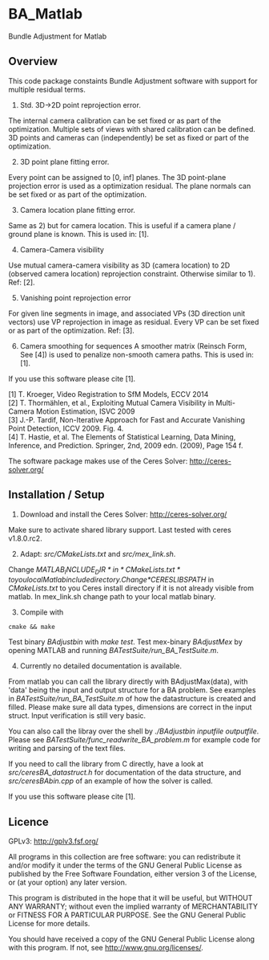 # BA_Matlab #
Bundle Adjustment for Matlab


## Overview ##

This code package constaints Bundle Adjustment software with support for multiple residual terms.

1) Std. 3D->2D point reprojection error.

The internal camera calibration can be set fixed or as part of the optimization. 
Multiple sets of views with shared calibration can be defined. 
3D points and cameras can (independently) be set as fixed or part of the optimization.

2) 3D point plane fitting error.

Every point can be assigned to [0, inf] planes. 
The 3D point-plane projection error is used as a optimization residual.
The plane normals can be set fixed or as part of the optimization.

3) Camera location plane fitting error.

Same as 2) but for camera location.
This is useful if a camera plane / ground plane is known.
This is used in: [1].

4) Camera-Camera visibility

Use mutual camera-camera visibility as 3D (camera location) to 2D 
(observed camera location) reprojection constraint. Otherwise similar to 1).
Ref: [2].

5) Vanishing point reprojection error

For given line segments in image, and associated VPs (3D direction unit vectors)
use VP reprojection in image as residual. Every VP can be set fixed or as 
part of the optimization.
Ref: [3].

6) Camera smoothing for sequences
A smoother matrix (Reinsch Form, See [4]) is used to penalize non-smooth
camera paths.
This is used in: [1].

If you use this software please cite [1].


[1] T. Kroeger, Video Registration to SfM Models, ECCV 2014 <br />
[2] T. Thormählen, et al., Exploiting Mutual Camera Visibility in Multi-Camera Motion Estimation, ISVC 2009 <br />
[3] J.-P. Tardif, Non-Iterative Approach for Fast and Accurate Vanishing Point Detection, ICCV 2009. Fig. 4.<br />
[4] T. Hastie, et al. The Elements of Statistical Learning, Data Mining, Inference, and Prediction. Springer, 2nd, 2009 edn. (2009), Page 154 f.<br />

The software package makes use of the Ceres Solver: http://ceres-solver.org/



## Installation / Setup ##

1) Download and install the Ceres Solver: http://ceres-solver.org/

Make sure to activate shared library support.
Last tested with ceres v1.8.0.rc2.

2) Adapt: *src/CMakeLists.txt* and *src/mex_link.sh*.

Change *$MATLAB_INCLUDE_DIR* in *CMakeLists.txt* to you local Matlab include directory.
Change *$CERESLIBSPATH* in *CMakeLists.txt* to you Ceres install directory if it is not already visible from matlab.
In mex_link.sh change path to your local matlab binary.

3) Compile with 
```
cmake && make
```

Test binary *BAdjustbin* with *make test*.
Test mex-binary *BAdjustMex* by opening MATLAB and running *BATestSuite/run_BA_TestSuite.m*.

4) Currently no detailed documentation is available.

From matlab you can call the library directly with BAdjustMax(data), with 'data' being the input and output structure for a BA problem. 
See examples in *BATestSuite/run_BA_TestSuite.m* of how the datastructure is created and filled.
Please make sure all data types, dimensions are correct in the input struct.
Input verification is still very basic.

You can also call the libray over the shell by *./BAdjustbin inputfile outputfile*.
Please see *BATestSuite/func_readwrite_BA_problem.m* for example code for writing and parsing of the text files.

If you need to call the library from C directly, have a look at *src/ceresBA_datastruct.h* for documentation of the data structure, and *src/ceresBAbin.cpp* of an example of how the solver is called.

If you use this software please cite [1].




## Licence ##

GPLv3: http://gplv3.fsf.org/

All programs in this collection are free software: 
you can redistribute it and/or modify
it under the terms of the GNU General Public License as published by
the Free Software Foundation, either version 3 of the License, or
(at your option) any later version.

This program is distributed in the hope that it will be useful,
but WITHOUT ANY WARRANTY; without even the implied warranty of
MERCHANTABILITY or FITNESS FOR A PARTICULAR PURPOSE.  See the
GNU General Public License for more details.

You should have received a copy of the GNU General Public License
along with this program.  If not, see <http://www.gnu.org/licenses/>.

